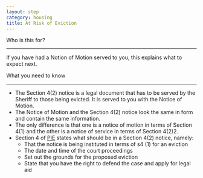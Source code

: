 ```yaml
---
layout: step
category: housing
title: At Risk of Eviction
---
```

<div class="intro">
  <div class="header"><i class="fa fa-fw fa-users" aria-hidden="true"></i> Who is this for?</div>
  <hr>
  <div class="content">
    <p>If you have had a Notion of Motion served to you, this explains what to expect next.</p>
  </div>
</div>

<div class="summary">
  <div class="header"><i class="fa fa-fw fa-exclamation-circle" aria-hidden="true"></i> What you need to know</div>
  <hr>
  <div class="content">
    <ul class="fa-ul">
      <li><i class="fa-li fa fa-gavel"></i>The Section 4(2) notice is a legal document that has to be served by the Sheriff to those being evicted. It is served to you with the Notice of Motion.</li>
      <li><i class="fa-li fa fa-gavel"></i>The Notice of Motion and the Section 4(2) notice look the same in form and contain the same information.</li>
      <li><i class="fa-li fa fa-gavel"></i>The only difference is that one is a notice of motion in terms of Section 4(1) and the other is a notice of service in terms of Section 4(2)2.</li>      
        <li>
          <i class="fa-li fa fa-gavel" aria-hidden="true"></i>Section 4 of <a target="_blank" href="https://www.acts.co.za/prevention-of-illegal-eviction-from-and-unlawful-occupation-of-land-act-1998/4__eviction_of_unlawful_occupi">PIE</a> states what should be in a Section 4(2) notice, namely:
            <ul>
              <li>That the notice is being instituted in terms of s4 (1) for an eviction</li>
			  <li>The date and time of the court proceedings</li>
			  <li>Set out the grounds for the proposed eviction</li>
			  <li>State that you have the right to defend the case and apply for legal aid</li>
			</ul>
		</li>	
    </ul>
  </div>
</div>
